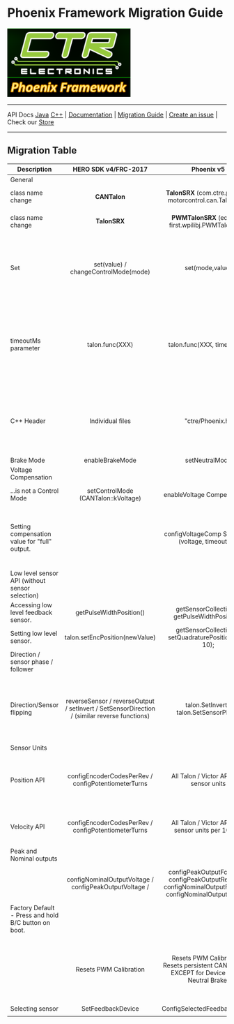 # Phoenix Framework Migration Guide
![Title](images/General-Title.png)

---

API Docs [Java](http://www.ctr-electronics.com/downloads/api/java/html/index.html) [C++](http://www.ctr-electronics.com/downloads/api/cpp/html/index.html) | [Documentation](https://github.com/CrossTheRoadElec/Phoenix-Documentation) | [Migration Guide](https://github.com/CrossTheRoadElec/Phoenix-Documentation/blob/master/Migration%20Guide.md) | [Create an issue](https://github.com/CrossTheRoadElec/Phoenix-Documentation/issues) | Check our [Store](https://ctr-electronics.com)

---

## **Migration Table**
| Description   |      HERO SDK v4/FRC-2017     |  Phoenix v5 | Details |
|---------|:-------------:|:------:|:---------------------|
|General|
|class name change|**CANTalon**|**TalonSRX** (com.ctre.phoenix. motorcontrol.can.TalonSRX)|Talon SRX are predominantly used on CAN Bus, therefore the CAN prefix was redundant.  
|class name change|**TalonSRX**| **PWMTalonSRX** (edu.wpi. first.wpilibj.PWMTalonSRX)|Talon SRX still supports PWM.  This class is still maintained by the WPILIB team.
|Set|set(value) / changeControlMode(mode)|set(mode,value)|Single param set() and changeControMode() have been replaced with a two parameter set(). Because value is dependent on the mode, having seperate functions caused confusion in previous seasons.  For WPI classes that use the single param set, use the [WPI_TalonSRX class](http://www.ctr-electronics.com/downloads/api/java/html/com/ctre/phoenix/motorcontrol/can/WPI_TalonSRX.html).
|timeoutMs parameter|talon.func(XXX)|talon.func(XXX, timeoutMs)|Some routines can optionally wait for a response from the device up to a timeout.  If the response is never received, an error code is returned and the Drive Station will receive an error message.  Pass 0 to avoid blocking at all. When initializing device on robot-boot, we recommend passing 10ms.  When calling routines in the loop of the robot, pass zero to avoid blocking.|
|C++ Header|Individual files|"ctre/Phoenix.h"| Phoenix.h is a general header with several header includes and namespace scopes.  This single header is sufficient for a majority of cases.  If developer wants to avoid bringing in all of the namespaces, inspect the header for what includes are necessary and copy accordingly.
|Brake Mode|enableBrakeMode|setNeutralMode| Funcion has been renamed.|
|Voltage Compensation|
|...is not a Control Mode|setControlMode (CANTalon::kVoltage)| enableVoltage Compensation()|Voltage Compensation can be enabled/disabled in parallel to any control mode.|
|Setting compensation value for "full" output.||configVoltageComp Saturation (voltage, timeoutMs)| This is the voltage that the motor controller will compensate "full" output to.  For example, if 10V is configured for the saturation point, when the motor controller is commanded 50%, it will modulate until the output is 5V.  This applies to closed-loop modes as well.
|Low level sensor API (without sensor selection)|
|Accessing low level feedback sensor. |  getPulseWidthPosition() | getSensorCollection(). getPulseWidthPosition()| Low level functions that access sensor data directly are now tucked under the sensor collection object.
|Setting low level sensor.|talon.setEncPosition(newValue)|getSensorCollection(). setQuadraturePosition (pos, 10);|Same as above.  Also note that "Enc" has changed to "Quadrature".|
|Direction / sensor phase / follower  |
|Direction/Sensor flipping|reverseSensor / reverseOutput / setInvert / SetSensorDirection / (similar reverse functions)|talon.SetInvert / talon.SetSensorPhase| Use sensor phase to align positive sensor velocity to positive motor output.  Once this is done you will never have to call any reverse function for the purpose of alignment.  Use SetInvert to choose what motor direction to apply when positive output is applied (green LEDs)|
|Sensor Units|
|Position API|configEncoderCodesPerRev / configPotentiometerTurns|All Talon / Victor API uses sensor units|Positions are always in sensor units.  Quadrature units are 4X measurements where X units represents X quadrature edges.  Analog units are 1024 per voltage sweep from 0V to 3.3V (and wrapped back to 0V).  |
|Velocity API|configEncoderCodesPerRev / configPotentiometerTurns|All Talon / Victor API uses sensor units per 100ms|Velocity units are always change in sensor units per 100ms, regardless of configuration.  Tachometer is always in units per 100ms, where each units is 1/1024 of a rotation.  |
|Peak and Nominal outputs|
||configNominalOutputVoltage / configPeakOutputVoltage / | configPeakOutputForward / configPeakOutputReverse / configNominalOutputForward / configNominalOutputReverse| The inputs are now [-1,+1] which represents [-100%,+100], and not based on voltage.  This was never the case as last year the inputs where naively divided by 12.
|Factory Default - Press and hold B/C button on boot.|
||Resets PWM Calibration |Resets PWM Calibration  / Resets persistent CAN settings, EXCEPT for Device ID and Neutral Brake. | This should be done on any Talon when replacing/swapping/troubleshooting.  Because of the large number of persistent config settings, it is simpler to default all peak/nominal/measurement/etc configs first and only deliberately set the desired parameters in code.
|Selecting sensor|SetFeedbackDevice|ConfigSelectedFeedbackSensor|All Config* routines are persistent|
|||||
